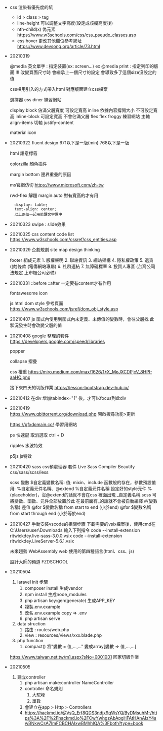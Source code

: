 - css 渲染有優先度的坑
    * id > class > tag
    * line-height 可以調整文字高度(設定成該欄高度後)
    * nth-child(x) 偽元素 https://www.w3schools.com/css/css_pseudo_classes.asp
    * css hover 更改其他欄位參考網址 https://www.devsong.org/article/73.html

- 20210319
    
    @media 英文單字 : 指定裝置(ex: screen...)
        ex @media print : 指定列印的版面
        !!! 改變頁面尺寸時 會繼承上一個尺寸的設定 會導致多了這個size沒設定的值
    
    css檔用引入的方式帶入html
        <link rel="stylesheet" href="路徑">
        對應版面建立css檔案

    選擇器
        css diner 練習網站

    display
        block
            佔滿父層寬度
            可設定寬高
        inline
            依據內容撐開大小
            不可設定寬高
        inline-block
            可設定寬高
            不會佔滿父層
    flex
        flex froggy 練習網站
        主軸 align-items
        切軸 justify-content


    material icon

- 20210322
    fluent design
        671以下是一版(min)
        768以下是一版

    html 語意標籤

    colorzilla 顏色插件

    margin bottom 邊界重疊的原因

    ms官網仿切
    https://www.microsoft.com/zh-tw

    rwd-flex 解題
        margin auto 對有寬高的才有用

        display: table;
        text-align: center;
        以上兩個一起用能讓文字置中

- 20210323
    swipe : slide效果

- 20210325
    css content code list https://www.w3schools.com/cssref/css_entities.asp

- 20210329
    企劃規劃 site map
    design thinking

    footer 組成元素
        1. 版權聲明
        2. 聯絡資訊
        3. 網站架構
        4. 隱私權政策
        5. 退貨(款)條款 (電傷網站專屬)
        6. 社群連結
        7. 無障礙標章
        8. 投資人專區 (台灣公司法規定 上市櫃公司必備)

- 20210331
    ::before
    ::after
        一定要有content才有作用

    fontawesome icon

    js html dom style 參考頁面 https://www.w3schools.com/jsref/dom_obj_style.asp


- 20210407
    js 函式內使用到函式內未定義、未傳值的變數時，會往父層找
        此狀況發生時會改變父層的值

- 20210408
    google 整理的套件
    https://developers.google.com/speed/libraries

    popper

    collapse 摺疊

    css 權重
    https://miro.medium.com/max/1626/1*X_MeJXCDPjcV_8HPI-aaHQ.png

    接下來四天的切版作業
    https://lesson-bootstrap.dev-hub.io/

- 20210412
    在div 增加tabindex="1" 後，才可以focus到此div

- 20210419    
    https://www.qbittorrent.org/download.php
    開啟搜尋功能>更新

    https://gfxdomain.co/
    學習用網站

    ps 快速鍵
        取消選取 ctrl + D

    ripples 水波特效

    p5js js特效

- 20210420
    sass css預處理器
    套件
        Live Sass Compiler
        Beautify css/sass/scss/less

    scss
        變數
            $自定義變數名稱: 值;
        mixin、include
            函數般的存在，參數預設值用:
        %自定義元件名稱、@extend %自定義元件名稱
            設定好的style元件
            %(placeholder)，沒@extend的話就不會在css 裡面出現
        _自定義名稱.scss
            可將變數、函數、元件全部放置於此
            在最前面有_的話就不會被自動編譯
        #{變數名稱}
            差值
        @for $變數名稱 from start to end (小於end)
        @for $變數名稱 from start through end (小於等於end)

- 20210427
    手動安裝vscode的相關步驟
        下載需要的vsix檔案後，使用cmd在 C:\Users\user\Downloads 輸入下列指令
        code --install-extension ritwickdey.live-sass-3.0.0.vsix
        code --install-extension ritwickdey.LiveServer-5.6.1.vsix

    未來趨勢
        WebAssembly
            web 使用的第四種語言(html、css、js)

    設計大師的頻道
        FZDSCHOOL

- 20210504
    1. laravel init 步驟
        1. composer install
            生成vendor
        2. npm install
            生成node_modules
        3. php artisan key:gen(generate)
            生成APP_KEY
        4. 複製.env.example
        5. 改名.env.example copy => .env
        6. php artisan serve
    2. data struction
        1. 路由 : routes/web.php
        2. view : resources/views/xxx.blade.php
    3. php function
        1. compact()
            將"變數 = 值,...,..." 變成array[變數 => 值,...,...]

    https://www.taiwan.net.tw/m1.aspx?sNo=0001001 回家切版作業

- 20210505
    1. 建立controller
        1. php artisan make:controller NameController
        2. controller 命名規則
            1. 大駝峰
            2. 單數
        3. 會建立在app > Http > Controllers
        4. https://hackmd.io/@VsQ_Erf8QDS3ndjx9qWsYQ/ByDMsuhM-/https%3A%2F%2Fhackmd.io%2FCwYwhgzAbApgHFAtHAnAIzY4awBNkwCsA7ImFCBCHAIxwBMhhIQA%3Fboth?type=book

